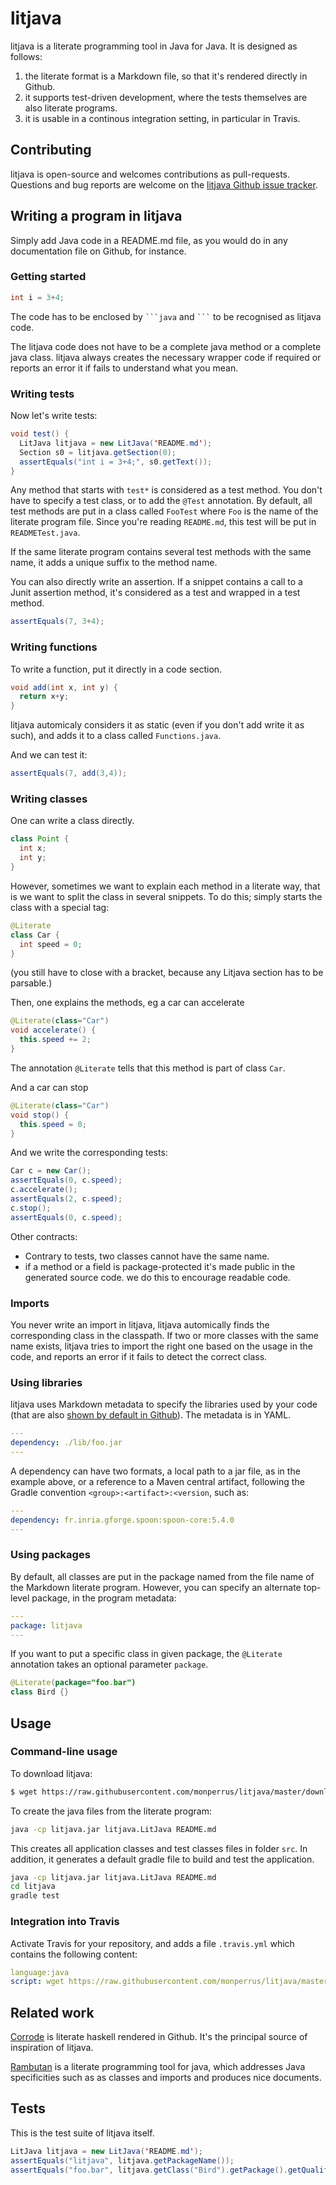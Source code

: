 # litjava

litjava is a literate programming tool in Java for Java. It is designed as follows:

1. the literate format is a Markdown file, so that it's rendered directly in Github.
1. it supports test-driven development, where the tests themselves are also literate programs.
1. it is usable in a continous integration setting, in particular in Travis.

## Contributing

litjava is open-source and welcomes contributions as pull-requests. Questions and bug reports are welcome on the [litjava Github issue tracker](https://github.com/monperrus/litjava/issues).

## Writing a program in litjava

Simply add Java code in a README.md file, as you would do in any documentation file on Github, for instance.

### Getting started

```java
int i = 3+4;
```
The code has to be enclosed by <code>\`\`\`java</code> and <code>\`\`\`</code> to be recognised as litjava code.

The litjava code does not have to be a complete java method or a complete java class. litjava always creates the necessary wrapper code if required or reports an error it if fails to understand what you mean.

### Writing tests

Now let's write tests:
```java
void test() {
  LitJava litjava = new LitJava('README.md');
  Section s0 = litjava.getSection(0);
  assertEquals("int i = 3+4;", s0.getText());
}
```
Any method that starts with `test*` is considered as a test method. You don't have to specify a test class, or to add the `@Test` annotation. By default, all test methods are put in a class called `FooTest` where `Foo` is the name of the literate program file. Since you're reading `README.md`, this test will be put in `READMETest.java`.

If the same literate program contains several test methods with the same name, it adds a unique suffix to the method name.

You can also directly write an assertion. If a snippet contains a call to a Junit assertion method, it's considered as a test and wrapped in a test method. 
```java
assertEquals(7, 3+4);
```

### Writing functions

To write a function, put it directly in a code section.
```java
void add(int x, int y) {
  return x+y;
}
```
litjava automicaly considers it as static (even if you don't add write it as such), and adds it to a class called `Functions.java`. 

And we can test it:
```java
assertEquals(7, add(3,4));
```

### Writing classes

One can write a class directly.
```java
class Point {
  int x;
  int y;
}
```

However, sometimes we want to explain each method in a literate way, that is we want to split the class in several snippets. To do this; simply starts the class with a special tag:

```java
@Literate
class Car {
  int speed = 0;
}
```
(you still have to close with a bracket, because any Litjava section has to be parsable.)

Then, one explains the methods, eg a car can accelerate


```java
@Literate(class="Car")
void accelerate() {
  this.speed += 2;
}
```

The annotation `@Literate` tells that this method is part of class `Car`.

And a car can stop
```java
@Literate(class="Car")
void stop() {
  this.speed = 0;
}
```

And we write the corresponding tests:
```java
Car c = new Car();
assertEquals(0, c.speed);
c.accelerate();
assertEquals(2, c.speed);
c.stop();
assertEquals(0, c.speed);
```

Other contracts:

* Contrary to tests, two classes cannot have the same name.
* if a method or a field is package-protected it's made public in the generated source code. we do this to encourage readable code.

### Imports

You never write an import in litjava, litjava automically finds the corresponding class in the classpath.
If two or more classes with the same name exists, litjava tries to import the right one based on the usage in the code, and reports an error if it fails to detect the correct class.

### Using libraries

litjava uses Markdown metadata to specify the libraries used by your code (that are also [shown by default in Github](https://github.com/blog/1647-viewing-yaml-metadata-in-your-documents)). The metadata is in YAML.

```yaml
---
dependency: ./lib/foo.jar
---
```
A dependency can have two formats, a local path to a jar file, as in the example above, or a reference to a Maven central artifact, following the Gradle convention `<group>:<artifact>:<version`, such as:

```yaml
---
dependency: fr.inria.gforge.spoon:spoon-core:5.4.0
---
```

### Using packages

By default, all classes are put in the package named from the file name of the Markdown literate program. However, you can specify an alternate top-level package, in the program metadata:

```yaml
---
package: litjava
---
```

If you want to put a specific class in given package, the `@Literate` annotation takes an optional parameter `package`.

```java
@Literate(package="foo.bar")
class Bird {}
```

## Usage

### Command-line usage
To download litjava:
```sh
$ wget https://raw.githubusercontent.com/monperrus/litjava/master/download-litjava.sh | bash
```
To create the java files from the literate program:
```sh
java -cp litjava.jar litjava.LitJava README.md
```

This creates all application classes and test classes files in folder `src`. In addition, it generates a default gradle file to build and test the application.
```sh
java -cp litjava.jar litjava.LitJava README.md
cd litjava
gradle test
```

### Integration into Travis

Activate Travis for your repository, and adds a file `.travis.yml` which contains the following content:

```yaml
language:java
script: wget https://raw.githubusercontent.com/monperrus/litjava/master/litjava-travis.sh | bash
```


## Related work

[Corrode](https://github.com/jameysharp/corrode/blob/master/src/Language/Rust/Corrode/C.md) is literate haskell rendered in Github. It's the principal source of inspiration of litjava.

[Rambutan](https://www.tug.org/TUGboat/tb23-3-4/tb75saha.pdf) is a literate programming tool for java, which  addresses Java specificities such as as classes and imports and produces nice documents.

## Tests

This is the test suite of litjava itself.

```java
LitJava litjava = new LitJava('README.md');
assertEquals("litjava", litjava.getPackageName());
assertEquals("foo.bar", litjava.getClass("Bird").getPackage().getQualifiedName());
```

